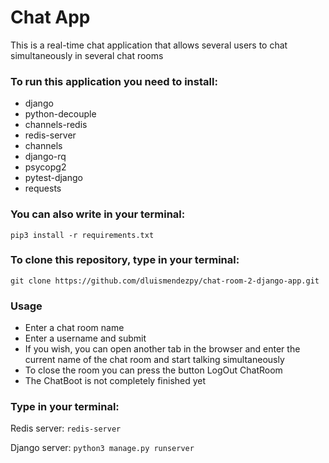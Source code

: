 # Chat App
This is a real-time chat application that allows several users to chat simultaneously in several chat rooms

### To run this application you need to install:
- django
- python-decouple 
- channels-redis
- redis-server
- channels 
- django-rq
- psycopg2
- pytest-django
- requests

### You can also write in your terminal:
`pip3 install -r requirements.txt`

### To clone this repository, type in your terminal:
`git clone https://github.com/dluismendezpy/chat-room-2-django-app.git`

### Usage
- Enter a chat room name
- Enter a username and submit
- If you wish, you can open another tab in the browser and enter the current name of the chat room and start talking simultaneously
- To close the room you can press the button LogOut ChatRoom
- The ChatBoot is not completely finished yet

### Type in your terminal:
Redis server: `redis-server`

Django server: `python3 manage.py runserver`
